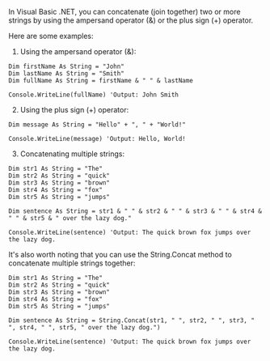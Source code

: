 In Visual Basic .NET, you can concatenate (join together) two or more strings by using the ampersand operator (&) or the plus sign (+) operator. 

Here are some examples:

1. Using the ampersand operator (&):

```vb.net
Dim firstName As String = "John"
Dim lastName As String = "Smith"
Dim fullName As String = firstName & " " & lastName

Console.WriteLine(fullName) 'Output: John Smith
```

2. Using the plus sign (+) operator:

```vb.net
Dim message As String = "Hello" + ", " + "World!"

Console.WriteLine(message) 'Output: Hello, World!
```

3. Concatenating multiple strings:

```vb.net
Dim str1 As String = "The"
Dim str2 As String = "quick"
Dim str3 As String = "brown"
Dim str4 As String = "fox"
Dim str5 As String = "jumps"

Dim sentence As String = str1 & " " & str2 & " " & str3 & " " & str4 & " " & str5 & " over the lazy dog."

Console.WriteLine(sentence) 'Output: The quick brown fox jumps over the lazy dog.
```

It's also worth noting that you can use the String.Concat method to concatenate multiple strings together:

```vb.net
Dim str1 As String = "The"
Dim str2 As String = "quick"
Dim str3 As String = "brown"
Dim str4 As String = "fox"
Dim str5 As String = "jumps"

Dim sentence As String = String.Concat(str1, " ", str2, " ", str3, " ", str4, " ", str5, " over the lazy dog.")

Console.WriteLine(sentence) 'Output: The quick brown fox jumps over the lazy dog.
```